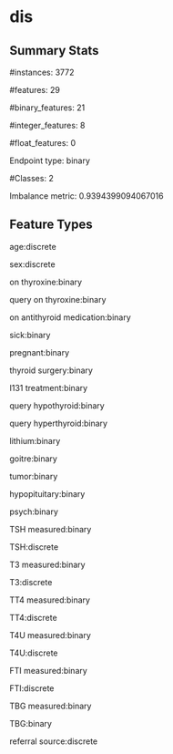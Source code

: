 # dis

## Summary Stats

#instances: 3772

#features: 29

  #binary_features: 21

  #integer_features: 8

  #float_features: 0

Endpoint type: binary

#Classes: 2

Imbalance metric: 0.9394399094067016

## Feature Types

 age:discrete

sex:discrete

on thyroxine:binary

query on thyroxine:binary

on antithyroid medication:binary

sick:binary

pregnant:binary

thyroid surgery:binary

I131 treatment:binary

query hypothyroid:binary

query hyperthyroid:binary

lithium:binary

goitre:binary

tumor:binary

hypopituitary:binary

psych:binary

TSH measured:binary

TSH:discrete

T3 measured:binary

T3:discrete

TT4 measured:binary

TT4:discrete

T4U measured:binary

T4U:discrete

FTI measured:binary

FTI:discrete

TBG measured:binary

TBG:binary

referral source:discrete

